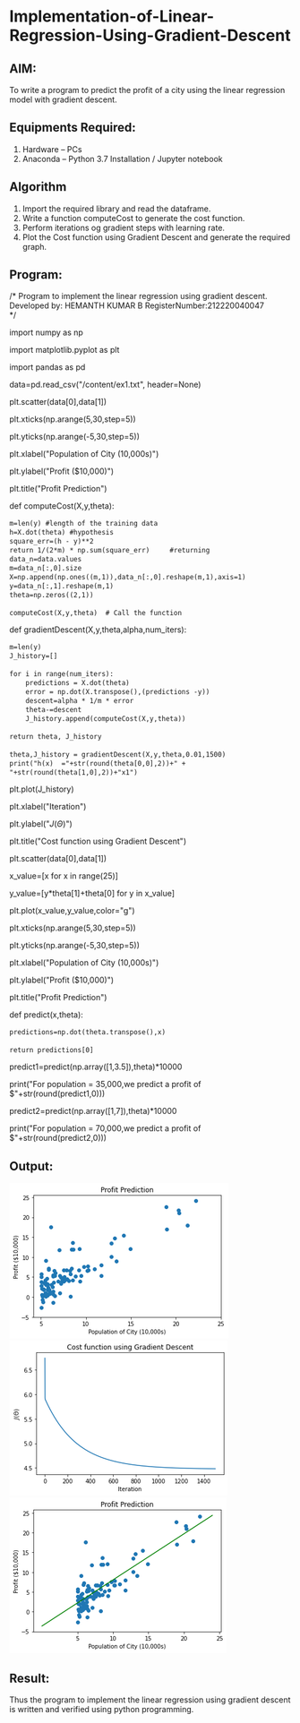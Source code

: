 # Implementation-of-Linear-Regression-Using-Gradient-Descent

## AIM:
To write a program to predict the profit of a city using the linear regression model with gradient descent.

## Equipments Required:
1. Hardware – PCs
2. Anaconda – Python 3.7 Installation / Jupyter notebook

## Algorithm
1. Import the required library and read the dataframe.
2. Write a function computeCost to generate the cost function.
3. Perform iterations og gradient steps with learning rate.
4. Plot the Cost function using Gradient Descent and generate the required graph.


## Program:
/*
Program to implement the linear regression using gradient descent.
Developed by: HEMANTH KUMAR B
RegisterNumber:212220040047  
*/

import numpy as np

import matplotlib.pyplot as plt

import pandas as pd

data=pd.read_csv("/content/ex1.txt", header=None)

plt.scatter(data[0],data[1])

plt.xticks(np.arange(5,30,step=5))

plt.yticks(np.arange(-5,30,step=5))

plt.xlabel("Population of City (10,000s)")

plt.ylabel("Profit ($10,000)")

plt.title("Profit Prediction")


def computeCost(X,y,theta):

    m=len(y) #length of the training data
    h=X.dot(theta) #hypothesis
    square_err=(h - y)**2
    return 1/(2*m) * np.sum(square_err)     #returning
    data_n=data.values
    m=data_n[:,0].size
    X=np.append(np.ones((m,1)),data_n[:,0].reshape(m,1),axis=1)
    y=data_n[:,1].reshape(m,1)
    theta=np.zeros((2,1))
 
    computeCost(X,y,theta)  # Call the function

def gradientDescent(X,y,theta,alpha,num_iters):

    m=len(y)
    J_history=[]

    for i in range(num_iters):
        predictions = X.dot(theta)
        error = np.dot(X.transpose(),(predictions -y))
        descent=alpha * 1/m * error
        theta-=descent
        J_history.append(computeCost(X,y,theta))

    return theta, J_history

    theta,J_history = gradientDescent(X,y,theta,0.01,1500)
    print("h(x)  ="+str(round(theta[0,0],2))+" + "+str(round(theta[1,0],2))+"x1")

plt.plot(J_history)

plt.xlabel("Iteration")

plt.ylabel("$J(\Theta)$")

plt.title("Cost function using Gradient Descent")

plt.scatter(data[0],data[1])

x_value=[x for x in range(25)]

y_value=[y*theta[1]+theta[0] for y in x_value]

plt.plot(x_value,y_value,color="g")

plt.xticks(np.arange(5,30,step=5))

plt.yticks(np.arange(-5,30,step=5))

plt.xlabel("Population of City (10,000s)")

plt.ylabel("Profit ($10,000)")

plt.title("Profit Prediction")

def predict(x,theta):

    predictions=np.dot(theta.transpose(),x)

    return predictions[0]

predict1=predict(np.array([1,3.5]),theta)*10000

print("For population = 35,000,we predict a profit of $"+str(round(predict1,0)))


predict2=predict(np.array([1,7]),theta)*10000

print("For population = 70,000,we predict a profit of $"+str(round(predict2,0)))

## Output:
![linear regression using gradient descent](folder\196502652-c291c1cb-b8a8-47a9-b245-047ec089ca19.png)
![linear regression using gradient descent2](folder\196502735-8519952f-875b-4478-bb24-0579e77cbb2a.png)
![linear regression using gradient descent3](folder\196502891-2ad6fbd5-e99b-4dd8-bd43-4e3a3be90007.png)


## Result:
Thus the program to implement the linear regression using gradient descent is written and verified using python programming.
